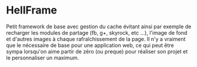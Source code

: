 # HellFrame
Petit framework de base avec gestion du cache évitant ainsi par exemple de recharger les modules de partage (fb, g+, skyrock, etc ...), l'image de fond et d'autres images à chaque rafraîchissement de la page.
Il n'y a vraiment que le nécessaire de base pour une application web, ce qui peut être sympa lorsqu'on aime partir de zéro (ou preque) pour réaliser son projet et le personnaliser un maximum.
